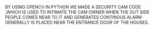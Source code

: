 BY USING OPENCV IN PYTHON WE MADE A SECURITY CAM CODE ,WHICH IS USED TO INTIMATE THE CAM OWNER WHEN THE OUT SIDE PEOPLE COMES NEAR TO IT AND GENERATES CONTINOUS ALARM GENERALLY IS PLACED NEAR THE ENTRANCE DOOR OF THE HOUSES.
